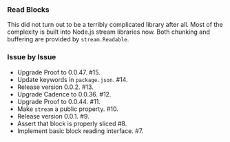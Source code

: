 ### Read Blocks

This did not turn out to be a terribly complicated library after all. Most of
the complexity is built into Node.js stream libraries now. Both chunking and
buffering are provided by `stream.Readable`.

### Issue by Issue

 * Upgrade Proof to 0.0.47. #15.
 * Update keywords in `package.json`. #14.
 * Release version 0.0.2. #13.
 * Upgrade Cadence to 0.0.36. #12.
 * Upgrade Proof to 0.0.44. #11.
 * Make `stream` a public property. #10.
 * Release version 0.0.1. #9.
 * Assert that block is properly sliced #8.
 * Implement basic block reading interface. #7.
